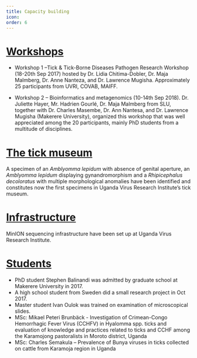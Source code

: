 ```yaml
---
title: Capacity building
icon:
order: 6
---
```


# **<ins>Workshops</ins>**

- Workshop 1 –Tick & Tick-Borne Diseases Pathogen Research Workshop (18-20th Sep 2017) hosted by Dr. Lidia Chitima-Dobler, Dr. Maja Malmberg, Dr. Anne Nanteza, and Dr. Lawrence Mugisha. Approximately 25 participants from UVRI, COVAB, MAIFF.

- Workshop 2 – Bioinformatics and metagenomics (10-14th Sep 2018). Dr. Juliette Hayer, Mr. Hadrien Gourlé, Dr. Maja Malmberg from SLU, together with Dr. Charles Masembe, Dr. Ann Nantesa, and Dr. Lawrence Mugisha (Makerere University), organized this workshop that was well appreciated among the 20 participants, mainly PhD students from a multitude of disciplines.

# **<ins>The tick museum</ins>**
A specimen of an *Amblyomma lepidum* with absence of genital aperture, an *Amblyomma lepidum* displaying gynandromorphism and a
*Rhipicephalus decoloratus* with multiple morphological anomalies have been identified and constitutes now the first specimens in Uganda Virus Research Institute’s tick museum.

# **<ins>Infrastructure</ins>**
MinION sequencing infrastructure have been set up at Uganda Virus Research Institute.

# **<ins>Students</ins>**
- PhD student Stephen Balinandi was admitted by graduate school at Makerere University in 2017.
- A high school student from Sweden did a small research project in Oct 2017.
- Master student Ivan Oulok was trained on examination of microscopical slides.
- MSc: Mikael Peteri Brunbäck - Investigation of Crimean-Congo Hemorrhagic Fever Virus (CCHFV) in Hyalomma spp. ticks and evaluation of knowledge and practices related to ticks and CCHF among the Karamojong pastoralists in Moroto district, Uganda
- MSc: Charles Semakula – Prevalence of Bunya viruses in ticks collected on cattle from Karamoja region in Uganda
